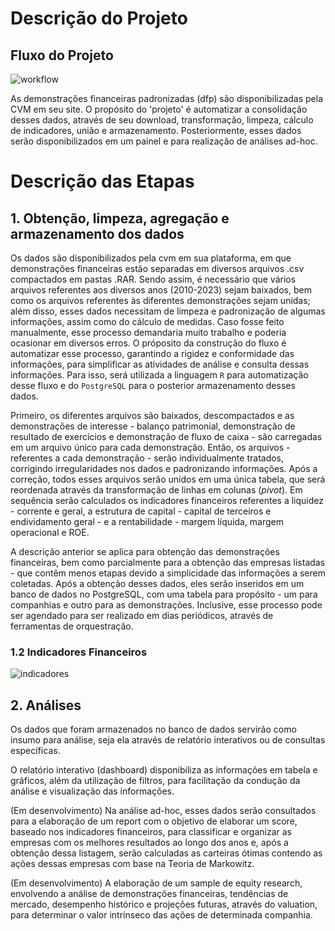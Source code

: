# Descrição do Projeto
## Fluxo do Projeto

![workflow](https://github.com/viniciusbelchior0/cvm_DFPs/blob/main/references/diagrama_cvm-dfps.png)

As demonstrações financeiras padronizadas (dfp) são disponibilizadas pela CVM em seu site. O propósito do 'projeto' é automatizar a consolidação desses dados, através de seu download, transformação, limpeza, cálculo de indicadores, união e armazenamento. Posteriormente, esses dados serão disponibilizados em um painel e para realização de análises ad-hoc.

# Descrição das Etapas
## 1. Obtenção, limpeza, agregação e armazenamento dos dados
Os dados são disponibilizados pela cvm em sua plataforma, em que demonstrações financeiras estão separadas em diversos arquivos .csv compactados em pastas .RAR. Sendo assim, é necessário que vários arquivos referentes aos diversos anos (2010-2023) sejam baixados, bem como os arquivos referentes às diferentes demonstrações sejam unidas; além disso, esses dados necessitam de limpeza e padronização de algumas informações, assim como do cálculo de medidas. Caso fosse feito manualmente, esse processo demandaria muito trabalho e poderia ocasionar em diversos erros. O próposito da construção do fluxo é automatizar esse processo, garantindo a rigidez e conformidade das informações, para simplificar as atividades de análise e consulta dessas informações. Para isso, será utilizada a linguagem `R` para automatização desse fluxo e do `PostgreSQL` para o posterior armazenamento desses dados.

Primeiro, os diferentes arquivos são baixados, descompactados e as demonstrações de interesse - balanço patrimonial, demonstração de resultado de exercícios e demonstração de fluxo de caixa - são carregadas em um arquivo único para cada demonstração. Então, os arquivos - referentes a cada demonstração - serão individualmente tratados, corrigindo irregularidades nos dados e padronizando informações. Após a correção, todos esses arquivos serão unidos em uma única tabela, que será reordenada através da transformação de linhas em colunas (*pivot*). Em sequência serão calculados os indicadores financeiros referentes a liquidez - corrente e geral, a estrutura de capital - capital de terceiros e endividamento geral - e a rentabilidade - margem líquida, margem operacional e ROE.

A descrição anterior se aplica para obtenção das demonstrações financeiras, bem como parcialmente para a obtenção das empresas listadas - que contêm menos etapas devido a simplicidade das informações a serem coletadas. Após a obtenção desses dados, eles serão inseridos em um banco de dados no PostgreSQL, com uma tabela para propósito - um para companhias e outro para as demonstrações. Inclusive, esse processo pode ser agendado para ser realizado em dias periódicos, através de ferramentas de orquestração.

### 1.2 Indicadores Financeiros

![indicadores](https://github.com/viniciusbelchior0/cvm_DFPs/blob/main/references/demonstracoes_financeiras.png)

## 2. Análises
Os dados que foram armazenados no banco de dados servirão como insumo para análise, seja ela através de relatório interativos ou de consultas específicas.

O relatório interativo (dashboard) disponibiliza as informações em tabela e gráficos, além da utilização de filtros, para facilitação da condução da análise e visualização das informações.

(Em desenvolvimento) Na análise ad-hoc, esses dados serão consultados para a elaboração de um report com o objetivo de elaborar um score, baseado nos indicadores financeiros, para classificar e organizar as empresas com os melhores resultados ao longo dos anos e, após a obtenção dessa listagem, serão calculadas as carteiras ótimas contendo as ações dessas empresas com base na Teoria de Markowitz.

(Em desenvolvimento) A elaboração de um sample de equity research, envolvendo a análise de demonstrações financeiras, tendências de mercado, desempenho histórico e projeções futuras, através do valuation, para determinar o valor intrínseco das ações de determinada companhia.
